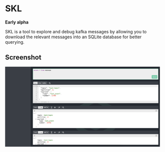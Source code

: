 # SKL

**Early alpha**

SKL is a tool to explore and debug kafka messages by allowing you to download the relevant messages into an SQLite database for better querying.

## Screenshot

![Screenshot](screenshot.png)
